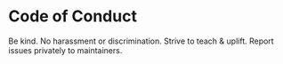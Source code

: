 # Code of Conduct

Be kind. No harassment or discrimination. Strive to teach & uplift.
Report issues privately to maintainers.
